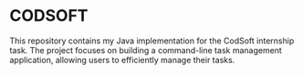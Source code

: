 # CODSOFT
This repository contains my Java implementation for the CodSoft internship task. The project focuses on building a command-line task management application, allowing users to efficiently manage their tasks.

